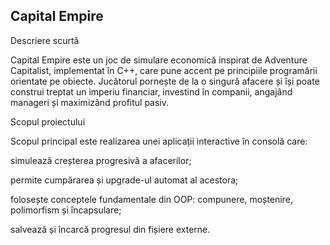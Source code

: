 ## Capital Empire

Descriere scurtă

Capital Empire este un joc de simulare economică inspirat de Adventure Capitalist, implementat în C++, care pune accent pe principiile programării orientate pe obiecte.
Jucătorul pornește de la o singură afacere și își poate construi treptat un imperiu financiar, investind în companii, angajând manageri și maximizând profitul pasiv.

Scopul proiectului

Scopul principal este realizarea unei aplicații interactive în consolă care:

simulează creșterea progresivă a afacerilor;

permite cumpărarea și upgrade-ul automat al acestora;

folosește conceptele fundamentale din OOP: compunere, moștenire, polimorfism și încapsulare;

salvează și încarcă progresul din fișiere externe.
